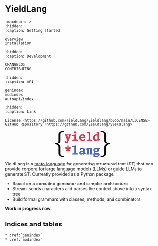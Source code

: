 # **YieldLang**

```{toctree}
:maxdepth: 2
:hidden:
:caption: Getting started

overview
installation
```

```{toctree}
:hidden:
:caption: Development

CHANGELOG
CONTRIBUTING
```

```{toctree}
:hidden:
:caption: API

genindex
modindex
autoapi/index
```

```{toctree}
:hidden:
:caption: Link

License <https://github.com/YieldLang/yieldlang/blob/main/LICENSE>
GitHub Repository <https://github.com/yieldlang/yieldlang>
```

<p align="center">
<svg class="typst-doc" viewBox="0 0 45.080000000000005 20" width="38.2%" xmlns="http://www.w3.org/2000/svg" xmlns:xlink="http://www.w3.org/1999/xlink" xmlns:h5="http://www.w3.org/1999/xhtml">
    <style>
        #pr {
            fill: black
        }
        [data-theme="dark"] #pr {
            fill: white;
        }
        @media (prefers-color-scheme: dark) {
            [data-theme="auto"] #pr {
                fill: white;
            }
        }
        @media (prefers-color-scheme: light) {
            [data-theme="auto"] #pr {
                fill: black;
            }
        }
    </style>
    <g>
        <g transform="translate(0.5400000000000027 -12)">
            <g class="typst-group">
                <g/>
            </g>
        </g>
        <g transform="translate(0 0)">
            <g class="typst-group">
                <g>
                    <g transform="translate(0 15)">
                        <g class="typst-text" transform="scale(1, -1)">
                            <use xlink:href="#g46CAD5659AE7F7CBC5725742C59F25DF" x="0" id="pr"/>
                        </g>
                    </g>
                    <g transform="translate(8.9 1.0189999999999984)">
                        <g class="typst-group">
                            <g>
                                <g transform="translate(0 6.424)">
                                    <g class="typst-text" transform="scale(1, -1)">
                                        <use xlink:href="#gEA0FE3D3B62A975C569B5F773626F934" x="0" fill="#d73a49"/>
                                        <use xlink:href="#g8655E9DADD53BED6FE49C774E6D9579" x="5.456" fill="#d73a49"/>
                                        <use xlink:href="#g90D0084106DC571A3EC895152183E2DC" x="10.912" fill="#d73a49"/>
                                        <use xlink:href="#g37B73020E93C3716A586777764EFA5A2" x="16.368000000000002" fill="#d73a49"/>
                                        <use xlink:href="#gE6ED123483515E2029A333A5B8774AF8" x="21.824" fill="#d73a49"/>
                                    </g>
                                </g>
                                <g transform="translate(0.0000000000000017763568394002505 17.05)">
                                    <g class="typst-text" transform="scale(1, -1)">
                                        <use xlink:href="#g1847B0BDEC34B5DA140F198076660E6E" x="0" fill="#d73a49"/>
                                    </g>
                                </g>
                                <g transform="translate(5.456000000000002 17.05)">
                                    <g class="typst-text" transform="scale(1, -1)">
                                        <use xlink:href="#g37B73020E93C3716A586777764EFA5A2" x="0" fill="#5168c0"/>
                                        <use xlink:href="#g395C8F241B46F53F49388E25D7599BAA" x="5.456" fill="#5168c0"/>
                                        <use xlink:href="#gF4B5E04F7778028794F24E2842AD5E66" x="10.912" fill="#5168c0"/>
                                        <use xlink:href="#gB73F972E79DEB9A9A8394253E8E3106B" x="16.368000000000002" fill="#5168c0"/>
                                    </g>
                                </g>
                            </g>
                        </g>
                    </g>
                    <g transform="translate(35.080000000000005 15)">
                        <g class="typst-text" transform="scale(1, -1)">
                            <use xlink:href="#gA23E052282F866883FDF29EDF621FAA7" x="0" id="pr"/>
                        </g>
                    </g>
                </g>
            </g>
        </g>
    </g>
    <defs id="glyph">
        <symbol id="g46CAD5659AE7F7CBC5725742C59F25DF" overflow="visible">
            <path d="M 5.72 -2.44 L 5.72 2.52 C 5.72 3.6599998 5.02 4.5 3.6399999 5 C 5.02 5.5 5.72 6.3399997 5.72 7.48 L 5.72 12.44 C 5.72 13.599999 6.96 14.36 8.179999 14.36 C 8.4 14.36 8.5 14.46 8.5 14.679999 C 8.5 14.9 8.4 15 8.179999 15 C 7.2599998 15 6.42 14.799999 5.68 14.42 C 4.74 13.94 4.2799997 13.28 4.2799997 12.44 L 4.2799997 7.48 C 4.2799997 6.22 3.08 5.3199997 1.8199999 5.3199997 C 1.5999999 5.3199997 1.5 5.22 1.5 5 C 1.5 4.7799997 1.5999999 4.68 1.8199999 4.68 C 3.1 4.68 4.2799997 3.76 4.2799997 2.52 L 4.2799997 -2.44 C 4.2799997 -3.28 4.74 -3.9399998 5.68 -4.42 C 6.42 -4.7999997 7.2599998 -5 8.179999 -5 C 8.4 -5 8.5 -4.9 8.5 -4.68 C 8.5 -4.46 8.4 -4.36 8.179999 -4.36 C 6.96 -4.36 5.72 -3.6 5.72 -2.44 Z "/>
        </symbol>
        <symbol id="gEA0FE3D3B62A975C569B5F773626F934" overflow="visible">
            <path d="M 1.4432 -1.8612 C 2.2616 -1.8612 2.9084 -1.1616 3.4804 0.38279998 L 4.8224 3.9424 L 5.2888 4.2064 L 5.2888 4.862 L 3.2428 4.862 L 3.2428 4.2064 L 3.6784 3.9952 L 2.8512 1.5048 L 2.7984 1.5048 L 2.0064 4.0524 L 2.3276 4.2064 L 2.3276 4.862 L 0.1672 4.862 L 0.1672 4.2064 L 0.5808 4.0084 L 2.1032 -0.1012 C 1.9008 -0.5632 1.7204 -0.682 1.4872 -0.682 C 1.2408 -0.682 1.1 -0.5104 1.0383999 -0.3212 L 0.902 0.11 L 0.1452 -0.0484 L 0.3784 -1.782 C 0.7524 -1.8392 1.122 -1.8612 1.4432 -1.8612 Z "/>
        </symbol>
        <symbol id="g8655E9DADD53BED6FE49C774E6D9579" overflow="visible">
            <path d="M 0.6072 0 L 5.0731997 0 L 5.0731997 0.6556 L 3.5244 1.078 L 3.5244 4.8532 L 3.3528 4.906 L 0.6116 4.356 L 0.6116 3.7003999 L 2.156 3.4716 L 2.156 1.078 L 0.6072 0.6556 Z M 1.9096 6.2568 C 1.9096 5.7464 2.2748 5.4164 2.816 5.4164 C 3.3572 5.4164 3.7224 5.7464 3.7224 6.2568 C 3.7224 6.7672 3.3572 7.084 2.816 7.084 C 2.2748 7.084 1.9096 6.7672 1.9096 6.2568 Z "/>
        </symbol>
        <symbol id="g90D0084106DC571A3EC895152183E2DC" overflow="visible">
            <path d="M 2.9656 -0.1056 C 3.5376 -0.1056 4.0216 -0.0088 4.62 0.2332 L 4.9323997 1.3199999 L 4.1756 1.4784 L 4.004 1.21 C 3.7884 0.87119997 3.4672 0.7392 3.1108 0.7392 C 2.1736 0.7392 1.8348 1.4564 1.7732 2.2748 L 4.9896 2.2748 L 4.9896 2.6664 C 4.9896 4.224 4.2856 4.9632 2.9348 4.9632 C 1.4036 4.9632 0.3168 3.9512 0.3168 2.2968 C 0.3168 0.7832 1.2804 -0.1056 2.9656 -0.1056 Z M 1.7864 2.9612 C 1.8876 3.7663999 2.3056 4.0612 2.7764 4.0612 C 3.4452 4.0612 3.6299999 3.5992 3.6476 2.9612 Z "/>
        </symbol>
        <symbol id="g37B73020E93C3716A586777764EFA5A2" overflow="visible">
            <path d="M 0.6072 0 L 5.0731997 0 L 5.0731997 0.6556 L 3.5244 1.0076 L 3.5244 6.7848 L 3.3528 6.8375998 L 0.6116 6.3403997 L 0.6116 5.6848 L 2.156 5.4824 L 2.156 1.0076 L 0.6072 0.6556 Z "/>
        </symbol>
        <symbol id="gE6ED123483515E2029A333A5B8774AF8" overflow="visible">
            <path d="M 3.5112 -0.0528 L 3.696 -0.0528 L 5.434 0.45319998 L 5.434 1.1924 L 4.8752 1.3464 L 4.8752 6.7848 L 4.7036 6.8375998 L 2.9172 6.4988 L 2.9172 5.7596 L 3.586 5.676 L 3.586 4.9192 C 3.4276 4.9368 3.2604 4.9456 3.0844 4.9456 C 1.4256 4.9456 0.2244 4.048 0.2244 2.1692 C 0.2244 0.80079997 0.8976 -0.1012 1.9888 -0.1012 C 2.6312 -0.1012 3.1416 0.1716 3.5112 0.4664 Z M 1.6412 2.288 C 1.6412 3.2912 2.0504 4.0436 3.1371999 4.0436 C 3.2648 4.0436 3.3924 4.0304 3.5112 4.0084 L 3.5112 1.0824 C 3.2604 0.9988 2.9744 0.9196 2.6928 0.9196 C 1.8084 0.9196 1.6412 1.6632 1.6412 2.288 Z "/>
        </symbol>
        <symbol id="g1847B0BDEC34B5DA140F198076660E6E" overflow="visible">
            <path d="M 0.3212 4.4924 L 1.8216 4.1272 L 0.8096 2.948 L 1.8964 2.1604 L 2.728 3.5068 L 3.5595999 2.1604 L 4.6464 2.948 L 3.6344 4.1272 L 5.1348 4.4924 L 4.7212 5.764 L 3.2779999 5.1744 L 3.4012 6.732 L 2.0548 6.732 L 2.178 5.17 L 0.7348 5.764 Z "/>
        </symbol>
        <symbol id="g395C8F241B46F53F49388E25D7599BAA" overflow="visible">
            <path d="M 3.3483999 -0.0528 L 3.5332 -0.0528 L 5.2096 0.45319998 L 5.2096 1.1924 L 4.6376 1.3552 L 4.6376 3.4232 C 4.6376 4.708 3.8411999 4.972 2.772 4.972 C 2.0284 4.972 1.4124 4.8356 0.9152 4.664 L 0.7216 3.4364 L 1.4784 3.2779999 L 1.5972 3.498 C 1.8568 3.9776 2.178 4.1184 2.4991999 4.1184 C 2.8864 4.1184 3.2692 3.9776 3.2692 3.4408 L 3.2692 2.8424 C 1.54 2.6532 0.41799998 2.4156 0.41799998 1.2144 C 0.41799998 0.2816 1.1352 -0.1012 1.7644 -0.1012 C 2.3672 -0.1012 2.9259999 0.2244 3.3483999 0.5236 Z M 1.9008 1.3992 C 1.9008 1.8436 2.464 2.0592 3.2692 2.1648 L 3.2692 1.0208 C 3.0316 0.902 2.7807999 0.8448 2.5872 0.8448 C 2.1428 0.8448 1.9008 1.1044 1.9008 1.3992 Z "/>
        </symbol>
        <symbol id="gF4B5E04F7778028794F24E2842AD5E66" overflow="visible">
            <path d="M 3.1416 0 L 5.302 0 L 5.302 0.6556 L 4.8972 0.8492 L 4.8972 3.6168 C 4.8972 4.4308 4.686 4.9676 3.7928 4.9676 C 3.2516 4.9676 2.684 4.7432 2.0767999 4.4088 L 2.0767999 4.8444 L 1.9052 4.906 L 0.2288 4.4 L 0.2288 3.6608 L 0.7876 3.5024 L 0.7876 0.8404 L 0.4048 0.6556 L 0.4048 0 L 2.5652 0 L 2.5652 0.6556 L 2.1604 0.8492 L 2.1604 3.7488 C 2.398 3.8368 2.6884 3.938 2.9876 3.938 C 3.2604 3.938 3.5244 3.7224 3.5244 3.2692 L 3.5244 0.8404 L 3.1416 0.6556 Z "/>
        </symbol>
        <symbol id="gB73F972E79DEB9A9A8394253E8E3106B" overflow="visible">
            <path d="M 2.4552 -1.8612 C 4.0348 -1.8612 5.1744 -1.254 5.1744 -0.154 C 5.1744 0.5236 4.774 1.034 3.7972 1.034 L 1.6456 1.034 L 1.9668 1.7468 C 2.1692 1.7072 2.3892 1.6896 2.618 1.6896 C 3.8236 1.6896 4.7564 2.2264 4.7564 3.3264 C 4.7564 3.608 4.6948 3.85 4.5848 4.0612 L 5.2008 4.0304 L 5.3856 4.6068 L 5.1568 4.8532 L 3.96 4.6728 C 3.5992 4.8708 3.1328 4.9676 2.618 4.9676 C 1.4124 4.9676 0.4796 4.4308 0.4796 3.3264 C 0.4796 2.706 0.7744 2.266 1.2495999 1.9976 L 0.2728 0.0352 L 0.3916 -0.1188 L 0.8272 -0.1188 L 0.2816 -1.2408 L 0.3432 -1.4784 C 0.968 -1.7028 1.6764 -1.8612 2.4552 -1.8612 Z M 1.5928 -0.176 L 1.6015999 -0.1188 L 3.0976 -0.1188 C 3.6564 -0.1188 3.9644 -0.2464 3.9644 -0.506 C 3.9644 -0.9196 3.1944 -1.0692 2.6664 -1.0692 C 1.892 -1.0692 1.5136 -0.80079997 1.5928 -0.176 Z M 1.8788 3.3264 C 1.8788 3.9292 2.178 4.2196 2.6092 4.2196 C 3.0448 4.2196 3.3528 3.9292 3.3528 3.3264 C 3.3528 2.728 3.0448 2.4376 2.6092 2.4376 C 2.178 2.4376 1.8788 2.728 1.8788 3.3264 Z "/>
        </symbol>
        <symbol id="gA23E052282F866883FDF29EDF621FAA7" overflow="visible">
            <path d="M 5.72 7.48 L 5.72 12.44 C 5.72 13.28 5.2599998 13.94 4.3199997 14.42 C 3.58 14.799999 2.74 15 1.8199999 15 C 1.5999999 15 1.5 14.9 1.5 14.679999 C 1.5 14.46 1.5999999 14.36 1.8199999 14.36 C 3.04 14.36 4.2799997 13.599999 4.2799997 12.44 L 4.2799997 7.48 C 4.2799997 6.3399997 4.98 5.5 6.3599997 5 C 4.98 4.5 4.2799997 3.6599998 4.2799997 2.52 L 4.2799997 -2.44 C 4.2799997 -3.6 3.04 -4.36 1.8199999 -4.36 C 1.5999999 -4.36 1.5 -4.46 1.5 -4.68 C 1.5 -4.9 1.5999999 -5 1.8199999 -5 C 2.74 -5 3.58 -4.7999997 4.3199997 -4.42 C 5.2599998 -3.9399998 5.72 -3.28 5.72 -2.44 L 5.72 2.52 C 5.72 3.76 6.8999996 4.68 8.179999 4.68 C 8.4 4.68 8.5 4.7799997 8.5 5 C 8.5 5.22 8.4 5.3199997 8.179999 5.3199997 C 6.8999996 5.3199997 5.72 6.24 5.72 7.48 Z "/>
        </symbol>
    </defs>
</svg>
</p>

YieldLang is a [meta-language](https://en.wikipedia.org/wiki/Metalanguage) for generating structured text (ST) that can provide corpora for large language models (LLMs) or guide LLMs to generate ST. Currently provided as a Python package.

- Based on a coroutine generator and sampler architecture
- Stream-sends characters and parses the context above into a syntax tree
- Build formal grammars with classes, methods, and combinators

**Work in progress now.**


## Indices and tables

```{eval-rst}
* :ref:`genindex`
* :ref:`modindex`
```
